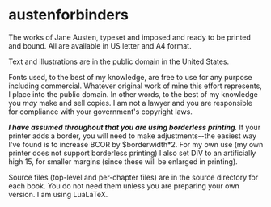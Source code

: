 # austenforbinders
The works of Jane Austen, typeset and imposed and ready to be printed and bound. All are available in US letter and A4 format.

Text and illustrations are in the public domain in the United States.

Fonts used, to the best of my knowledge, are free to use for any purpose including commercial. Whatever original work of mine this effort represents, I place into the public domain. In other words, to the best of my knowledge you *may* make and sell copies. I am not a lawyer and you are responsible for compliance with your government's copyright laws.

_**I have assumed throughout that you are using borderless printing**._ If your printer adds a border, you will need to make adjustments--the easiest way I've found is to increase BCOR by $borderwidth*2. For my own use (my own printer does not support borderless printing) I also set DIV to an artificially high 15, for smaller margins (since these will be enlarged in printing).

Source files (top-level and per-chapter files) are in the source directory for each book. You do not need them unless you are preparing your own version. I am using LuaLaTeX.

